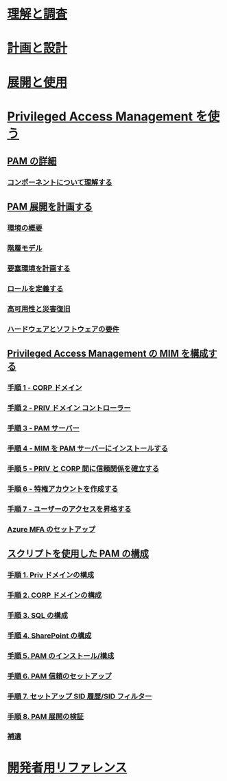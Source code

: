 # [理解と調査](/microsoft-identity-manager/understand-explore/microsoft-identity-manager-2016)
# [計画と設計](/microsoft-identity-manager/plan-design/microsoft-identity-manager-2016-supported-platforms)
# [展開と使用](/microsoft-identity-manager/deploy-use/microsoft-identity-manager-deploy)
# [Privileged Access Management を使う](privileged-identity-management-for-active-directory-domain-services.md)
## [PAM の詳細](privileged-identity-management-for-active-directory-domain-services.md)
### [コンポーネントについて理解する](principles-of-operation.md)
## [PAM 展開を計画する](environment-overview.md)
### [環境の概要](environment-overview.md)
### [階層モデル](tier-model-for-partitioning-administrative-privileges.md)
### [要塞環境を計画する](planning-bastion-environment.md)
### [ロールを定義する](defining-roles-for-pam.md)
### [高可用性と災害復旧](high-availability-disaster-recovery-considerations-bastion-environment.md)
### [ハードウェアとソフトウェアの要件](hardware-software-requirements.md)
## [Privileged Access Management の MIM を構成する](configuring-mim-environment-for-pam.md)
### [手順 1 - CORP ドメイン](step-1-prepare-corp-domain.md)
### [手順 2 - PRIV ドメイン コントローラー](step-2-prepare-priv-domain-controller.md)
### [手順 3 - PAM サーバー](step-3-prepare-pam-server.md)
### [手順 4 - MIM を PAM サーバーにインストールする](step-4-install-mim-components-on-pam-server.md)
### [手順 5 - PRIV と CORP 間に信頼関係を確立する](step-5-establish-trust-between-priv-corp-forests.md)
### [手順 6 - 特権アカウントを作成する](step-6-transition-group-to-pam.md)
### [手順 7 - ユーザーのアクセスを昇格する](step-7-elevate-user-access.md)
### [Azure MFA のセットアップ](use-azure-mfa-for-activation.md)
## [スクリプトを使用した PAM の構成](sp1-pam-configure-using-scripts.md)
### [手順 1. Priv ドメインの構成](sp1-step1-configuring-priv-domain.md)
### [手順 2. CORP ドメインの構成](sp1-step2-configuring-corp-domain.md)
### [手順 3. SQL の構成](sp1-step3-installing-configuring-sql.md)
### [手順 4. SharePoint の構成](sp1-step4-configuring-sharepoint.md)
### [手順 5. PAM のインストール/構成](sp1-step5-configuring-pam.md)
### [手順 6. PAM 信頼のセットアップ](sp1-step6-setup-pam-trust.md)
### [手順 7. セットアップ SID 履歴/SID フィルター](sp1-step7-setup-sidhistory-sidfiltering.md)
### [手順 8. PAM 展開の検証](sp1-step8-pam-deployment-verification.md)
### [補遺](sp1-pam-deployment-addendum.md)
# [開発者用リファレンス](/microsoft-identity-manager/reference/microsoft-identity-manager-2016-developer-reference)


<!--HONumber=Jan17_HO1-->


